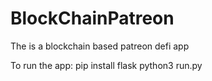 # BlockChainPatreon
The is a blockchain based patreon defi app

To run the app:
pip install flask 
python3 run.py
